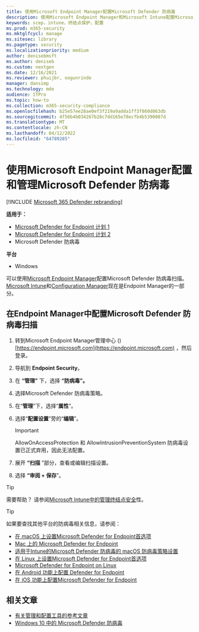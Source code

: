 ```yaml
---
title: 使用Microsoft Endpoint Manager配置Microsoft Defender 防病毒
description: 使用Microsoft Endpoint Manager和Microsoft Intune配置Microsoft Defender 防病毒和Endpoint Protection
keywords: scep，intune，终结点保护，配置
ms.prod: m365-security
ms.mktglfcycl: manage
ms.sitesec: library
ms.pagetype: security
ms.localizationpriority: medium
author: denisebmsft
ms.author: deniseb
ms.custom: nextgen
ms.date: 12/16/2021
ms.reviewer: phuijbr, oogunrinde
manager: dansimp
ms.technology: mde
audience: ITPro
ms.topic: how-to
ms.collection: m365-security-compliance
ms.openlocfilehash: b25e57ee28ae0ef3f219a9adda1ff3f860d063db
ms.sourcegitcommit: 4f56b4b034267b28c7dd165e78ecfb4b5390087d
ms.translationtype: MT
ms.contentlocale: zh-CN
ms.lasthandoff: 04/12/2022
ms.locfileid: "64789285"
---
```

# <a name="use-microsoft-endpoint-manager-to-configure-and-manage-microsoft-defender-antivirus"></a>使用Microsoft Endpoint Manager配置和管理Microsoft Defender 防病毒

[!INCLUDE [Microsoft 365 Defender rebranding](../../includes/microsoft-defender.md)]


**适用于：**

- [Microsoft Defender for Endpoint 计划 1](https://go.microsoft.com/fwlink/?linkid=2154037)
- [Microsoft Defender for Endpoint 计划 2](https://go.microsoft.com/fwlink/?linkid=2154037)
- Microsoft Defender 防病毒

**平台**
- Windows

可以使用[Microsoft Endpoint Manager](/mem/endpoint-manager-overview)配置Microsoft Defender 防病毒扫描。 [Microsoft Intune](/mem/intune/fundamentals/what-is-intune)和[Configuration Manager](/mem/configmgr/core/understand/introduction)现在是Endpoint Manager的一部分。

## <a name="configure-microsoft-defender-antivirus-scans-in-endpoint-manager"></a>在Endpoint Manager中配置Microsoft Defender 防病毒扫描

1. 转到Microsoft Endpoint Manager管理中心 () [https://endpoint.microsoft.com](https://endpoint.microsoft.com) ，然后登录。

2. 导航到 **Endpoint Security**。

3. 在 **“管理”** 下，选择 **“防病毒”。**

4. 选择Microsoft Defender 防病毒策略。

5. 在“**管理**”下，选择“**属性**”。

6. 选择“**配置设置**”旁的“**编辑**”。

   > [!IMPORTANT]
   > AllowOnAccessProtection 和 AllowIntrusionPreventionSystem 防病毒设置已正式弃用，因此无法配置。 

7. 展开 **“扫描** ”部分，查看或编辑扫描设置。

8. 选择 **“审阅 + 保存**”。

> [!TIP]
> 需要帮助？ 请参阅[Microsoft Intune中的管理终结点安全](/mem/intune/protect/endpoint-security)性。

> [!TIP]
> 如果要查找其他平台的防病毒相关信息，请参阅：
> - [在 macOS 上设置Microsoft Defender for Endpoint首选项](mac-preferences.md)
> - [Mac 上的 Microsoft Defender for Endpoint](microsoft-defender-endpoint-mac.md)
> - [适用于Intune的Microsoft Defender 防病毒的 macOS 防病毒策略设置](/mem/intune/protect/antivirus-microsoft-defender-settings-macos)
> - [在 Linux 上设置Microsoft Defender for Endpoint首选项](linux-preferences.md)
> - [Microsoft Defender for Endpoint on Linux](microsoft-defender-endpoint-linux.md)
> - [在 Android 功能上配置 Defender for Endpoint](android-configure.md)
> - [在 iOS 功能上配置Microsoft Defender for Endpoint](ios-configure-features.md)

## <a name="related-articles"></a>相关文章

- [有关管理和配置工具的参考文章](configuration-management-reference-microsoft-defender-antivirus.md)
- [Windows 10 中的 Microsoft Defender 防病毒](microsoft-defender-antivirus-in-windows-10.md)
